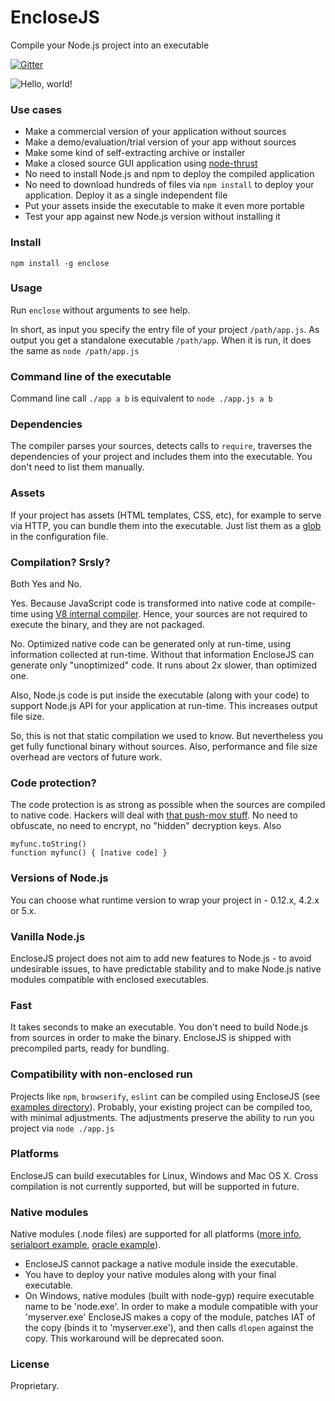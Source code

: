 # EncloseJS

Compile your Node.js project into an executable

[![Gitter](https://badges.gitter.im/Join%20Chat.svg)](https://gitter.im/igorklopov/enclose?utm_source=badge&utm_medium=badge&utm_campaign=pr-badge&utm_content=badge)

![Hello, world!](http://enclosejs.com/screenshot.png)

### Use cases

* Make a commercial version of your application without sources
* Make a demo/evaluation/trial version of your app without sources
* Make some kind of self-extracting archive or installer
* Make a closed source GUI application using [node-thrust](https://github.com/breach/node-thrust)
* No need to install Node.js and npm to deploy the compiled application
* No need to download hundreds of files via `npm install` to deploy
your application. Deploy it as a single independent file
* Put your assets inside the executable to make it even more portable
* Test your app against new Node.js version without installing it

### Install

```
npm install -g enclose
```

### Usage

Run `enclose` without arguments to see help.

In short, as input you specify the entry file of your project
`/path/app.js`. As output you get a standalone executable
`/path/app`. When it is run, it does the same as `node /path/app.js`

### Command line of the executable

Command line call `./app a b` is equivalent to `node ./app.js a b`

### Dependencies

The compiler parses your sources, detects calls to `require`, traverses
the dependencies of your project and includes them into the executable.
You don't need to list them manually.

### Assets

If your project has assets (HTML templates, CSS, etc), for example to
serve via HTTP, you can bundle them into the executable. Just list them
as a [glob](https://github.com/sindresorhus/globby) in the configuration
file.

### Compilation? Srsly?

Both Yes and No.

Yes. Because JavaScript code is transformed into native code at
compile-time using
[V8 internal compiler](https://github.com/v8/v8-git-mirror/blob/master/src/compiler.cc).
Hence, your sources are not required to execute the binary, and they
are not packaged.

No. Optimized native code can be generated only at run-time, using
information collected at run-time. Without that information EncloseJS
can generate only "unoptimized" code. It runs about 2x slower, than
optimized one.

Also, Node.js code is put inside the executable (along with your code)
to support Node.js API for your application at run-time. This increases
output file size.

So, this is not that static compilation we used to know. But nevertheless
you get fully functional binary without sources. Also, performance and
file size overhead are vectors of future work.

### Code protection?

The code protection is as strong as possible when the sources are
compiled to native code. Hackers will deal with
[that push-mov stuff](https://github.com/v8/v8-git-mirror/blob/master/src/full-codegen/x87/full-codegen-x87.cc#L1110).
No need to obfuscate, no need to encrypt, no "hidden" decryption keys.
Also

```
myfunc.toString()
function myfunc() { [native code] }
```

### Versions of Node.js

You can choose what runtime version to wrap your project in -
0.12.x, 4.2.x or 5.x.

### Vanilla Node.js

EncloseJS project does not aim to add new features to Node.js - to
avoid undesirable issues, to have predictable stability and to make
Node.js native modules compatible with enclosed executables.

### Fast

It takes seconds to make an executable. You don't need to build
Node.js from sources in order to make the binary. EncloseJS is
shipped with precompiled parts, ready for bundling.

### Compatibility with non-enclosed run

Projects like `npm`, `browserify`, `eslint` can be compiled using EncloseJS (see
[examples directory](https://github.com/igorklopov/enclose/tree/master/examples/22-npm)).
Probably, your existing project can be compiled too, with minimal
adjustments. The adjustments preserve the ability to run you project
via `node ./app.js`

### Platforms

EncloseJS can build executables for Linux, Windows and Mac OS X.
Cross compilation is not currently supported, but will be supported in future.

### Native modules

Native modules (.node files) are supported for all platforms
([more info](https://github.com/igorklopov/enclose/issues/12#issuecomment-82587865),
[serialport example](https://github.com/igorklopov/enclose/tree/master/examples/24-serialport),
[oracle example](https://github.com/igorklopov/enclose/tree/master/examples/25-oracle)).

- EncloseJS cannot package a native module inside the executable.
- You have to deploy your native modules along with your final executable.
- On Windows, native modules (built with node-gyp) require executable
name to be 'node.exe'. In order to make a module compatible with your
'myserver.exe' EncloseJS makes a copy of the module, patches
IAT of the copy (binds it to 'myserver.exe'), and then calls `dlopen`
against the copy. This workaround will be deprecated soon.

### License

Proprietary.
